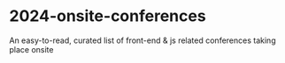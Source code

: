# 2024-onsite-conferences
An easy-to-read, curated list of front-end &amp; js related conferences taking place onsite 
